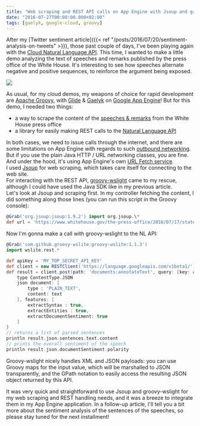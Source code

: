 ```yaml
---
title: "Web scraping and REST API calls on App Engine with Jsoup and groovy-wslite"
date: "2016-07-27T00:00:00.000+02:00"
tags: [gaelyk, google-cloud, groovy]
---
```


After my [Twitter sentiment article]({{< ref "/posts/2016/07/20/sentiment-analysis-on-tweets" >}}), those past couple of days, I've been playing again with the [Cloud Natural Language API](https://cloud.google.com/natural-language/docs/). This time, I wanted to make a little demo analyzing the text of speeches and remarks published by the press office of the White House. It's interesting to see how speeches alternate negative and positive sequences, to reinforce the argument being exposed.  

![](/img/misc/whitehouse-speeches-630.png)  

As usual, for my cloud demos, my weapons of choice for rapid development are [Apache Groovy](http://www.groovy-lang.org/), with [Glide](http://glide-gae.appspot.com/) & [Gaelyk](http://gaelyk.appspot.com/) on [Google App Engine](https://cloud.google.com/appengine/)! But for this demo, I needed two things:

*   a way to scrape the content of the [speeches & remarks](https://www.whitehouse.gov/briefing-room/speeches-and-remarks) from the White House press office
*   a library for easily making REST calls to the [Natural Language API](https://cloud.google.com/natural-language/docs/)

In both cases, we need to issue calls through the internet, and there are some limitations on App Engine with regards to such [outbound networking](https://cloud.google.com/appengine/docs/java/outbound-requests). But if you use the plain Java HTTP / URL networking classes, you are fine. And under the hood, it's using App Engine's own [URL Fetch service](https://cloud.google.com/appengine/docs/java/issue-requests).  
I used [Jsoup](https://jsoup.org/) for web scraping, which takes care itself for connecting to the web site.  
For interacting with the REST API, [groovy-wslight](https://github.com/jwagenleitner/groovy-wslite) came to my rescue, although I could have used the Java SDK like in my previous article.  
Let's look at Jsoup and scraping first. In my controller fetching the content, I did something along those lines (you can run this script in the Groovy console):

```groovy
@Grab('org.jsoup:jsoup:1.9.2') import org.jsoup.\*   
def url = 'https://www.whitehouse.gov/the-press-office/2016/07/17/statement-president-shootings-baton-rouge-louisiana' def doc = Jsoup.connect(url) .userAgent('Mozilla/5.0 (Windows NT 6.1) AppleWebKit/537.36 (KHTML, like Gecko) Chrome/41.0.2228.0') .get() println doc.select('.forall-body .field-item p').collect { it.text() }.join('\\n\\n')
```

Now I'm gonna make a call with groovy-wslight to the NL API:

```groovy
@Grab('com.github.groovy-wslite:groovy-wslite:1.1.3')  
import wslite.rest.*   

def apiKey = 'MY_TOP_SECRET_API_KEY'   
def client = new RESTClient('https://language.googleapis.com/v1beta1/')  
def result = client.post(path: 'documents:annotateText', query: [key: apiKey]) {  
    type ContentType.JSON  
    json document: [  
        type : 'PLAIN_TEXT',  
        content: text  
    ], features: [  
        extractSyntax : true,  
        extractEntities : true,  
        extractDocumentSentiment: true  
    ]  
}  
// returns a list of parsed sentences  
println result.json.sentences.text.content  
// prints the overall sentiment of the speech  
println result.json.documentSentiment.polarity
```
  
Groovy-wslight nicely handles XML and JSON payloads: you can use Groovy maps for the input value, which will be marshalled to JSON transparently, and the GPath notation to easily access the resulting JSON object returned by this API.  

It was very quick and straightforward to use Jsoup and groovy-wslight for my web scraping and REST handling needs, and it was a breeze to integrate them in my App Engine application. In a follow-up article, I'll tell you a bit more about the sentiment analysis of the sentences of the speeches, so please stay tuned for the next installment!